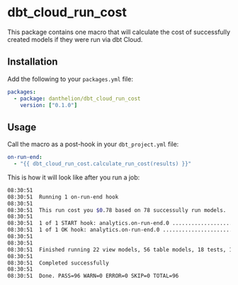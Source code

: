 # dbt_cloud_run_cost

This package contains one macro that will calculate the cost of successfully created models if they were run via dbt Cloud.

## Installation

Add the following to your `packages.yml` file:

```yaml
packages:
  - package: danthelion/dbt_cloud_run_cost
    version: ["0.1.0"]
```

## Usage

Call the macro as a post-hook in your `dbt_project.yml` file:

```yaml
on-run-end:
  - "{{ dbt_cloud_run_cost.calculate_run_cost(results) }}"
```

This is how it will look like after you run a job:

```bash
08:30:51  
08:30:51  Running 1 on-run-end hook
08:30:51
08:30:51  This run cost you $0.78 based on 78 successully run models.
08:30:51
08:30:51  1 of 1 START hook: analytics.on-run-end.0 ......................... [RUN]
08:30:51  1 of 1 OK hook: analytics.on-run-end.0 ............................ [OK in 0.00s]
08:30:51  
08:30:51  
08:30:51  Finished running 22 view models, 56 table models, 18 tests, 1 hook in 0 hours 10 minutes and 34.38 seconds (634.38s).
08:30:51  
08:30:51  Completed successfully
08:30:51  
08:30:51  Done. PASS=96 WARN=0 ERROR=0 SKIP=0 TOTAL=96
```
